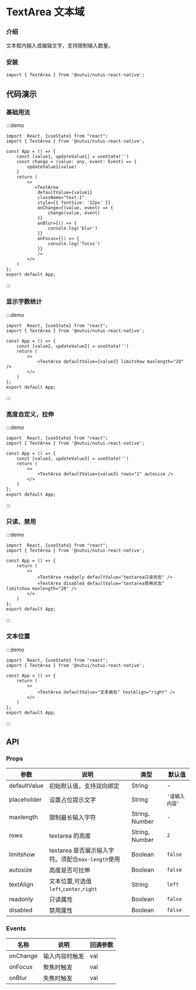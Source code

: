 # TextArea 文本域

### 介绍

文本框内输入或编辑文字，支持限制输入数量。

### 安装

```tsx
import { TextArea } from '@nutui/nutui-react-native';
```

## 代码演示

### 基础用法

:::demo

```tsx
import  React, {useState} from "react";
import { TextArea } from '@nutui/nutui-react-native';

const App = () => {
    const [value1, updateValue1] = useState('')
    const change = (value: any, event: Event) => {
        updateValue1(value)
    }
    return (
        <>
           <TextArea
            defaultValue={value1}
            className="text-1"
            style={{ fontSize: '12px' }}
            onChange={(value, event) => {
                change(value, event)
            }}
            onBlur={() => {
                console.log('blur')
            }}
            onFocus={() => {
                console.log('focus')
            }}
            />
        </>
    )
};
export default App;
```

:::

### 显示字数统计

:::demo

```tsx
import  React, {useState} from "react";
import { TextArea } from '@nutui/nutui-react-native';

const App = () => {
    const [value2, updateValue2] = useState('')
    return (
        <>
            <TextArea defaultValue={value2} limitshow maxlength="20" />
        </>
    )
};
export default App;
```

:::

### 高度自定义，拉伸

:::demo

```tsx
import  React, {useState} from "react";
import { TextArea } from '@nutui/nutui-react-native';

const App = () => {
    const [value3, updateValue3] = useState('')
    return (
        <>
            <TextArea defaultValue={value3} rows="1" autosize />
        </>
    )
};
export default App;
```

:::

### 只读、禁用

:::demo

```tsx
import  React, {useState} from "react";
import { TextArea } from '@nutui/nutui-react-native';

const App = () => {
    return (
        <>
            <TextArea readonly defaultValue="textarea只读状态" />
            <TextArea disabled defaultValue="textarea禁用状态" limitshow maxlength="20" />
        </>
    )
};
export default App;
```

:::

### 文本位置

:::demo

```tsx
import  React, {useState} from "react";
import { TextArea } from '@nutui/nutui-react-native';

const App = () => {
    return (
        <>
            <TextArea defaultValue="文本居右" textAlign="right" />
        </>
    )
};
export default App;
```

:::

## API

### Props

| 参数         | 说明                                              | 类型           | 默认值         |
| ------------ | ------------------------------------------------- | -------------- | -------------- |
| defaultValue | 初始默认值，支持双向绑定                          | String         | -              |
| placeholder  | 设置占位提示文字                                  | String         | `'请输入内容'` |
| maxlength    | 限制最长输入字符                                  | String、Number | -              |
| rows         | textarea 的高度                                   | String、Number | `2`            |
| limitshow    | textarea 是否展示输入字符。须配合`max-length`使用 | Boolean        | `false`        |
| autosize     | 高度是否可拉伸                                    | Boolean        | `false`        |
| textAlign    | 文本位置,可选值`left`,`center`,`right`            | String         | `left`         |
| readonly     | 只读属性                                          | Boolean        | `false`        |
| disabled     | 禁用属性                                          | Boolean        | `false`        |

### Events

| 名称     | 说明           | 回调参数 |
| -------- | -------------- | -------- |
| onChange | 输入内容时触发 | val      |
| onFocus  | 聚焦时触发     | val      |
| onBlur   | 失焦时触发     | val      |
